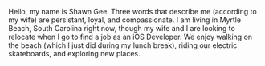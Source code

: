 Hello, my name is Shawn Gee. Three words that describe me (according to my wife) are persistant, loyal, and compassionate. I am living in Myrtle Beach, South Carolina right now, though my wife and I are looking to relocate when I go to find a job as an iOS Developer. We enjoy walking on the beach (which I just did during my lunch break), riding our electric skateboards, and exploring new places.